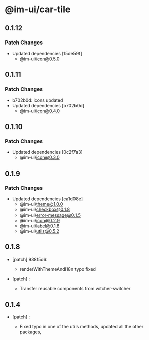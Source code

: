 # @im-ui/car-tile

## 0.1.12

### Patch Changes

- Updated dependencies [15de59f]
  - @im-ui/icon@0.5.0

## 0.1.11

### Patch Changes

- b702b0d: icons updated
- Updated dependencies [b702b0d]
  - @im-ui/icon@0.4.0

## 0.1.10

### Patch Changes

- Updated dependencies [0c2f7a3]
  - @im-ui/icon@0.3.0

## 0.1.9

### Patch Changes

- Updated dependencies [ca1d08e]
  - @im-ui/theme@1.0.0
  - @im-ui/checkbox@0.1.8
  - @im-ui/error-message@0.1.5
  - @im-ui/icon@0.2.9
  - @im-ui/label@0.1.8
  - @im-ui/utils@0.5.2

## 0.1.8

- [patch] 938f5d6:

  - renderWithThemeAndI18n typo fixed

- [patch] :

  - Transfer reusable components from witcher-switcher

## 0.1.4

- [patch] :

  - Fixed typo in one of the utils methods, updated all the other packages,
